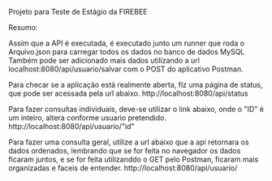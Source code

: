 Projeto para Teste de Estágio da FIREBEE

Resumo:

Assim que a API é executada, é executado junto um runner que roda o Arquivo.json para carregar todos os dados no banco de dados MySQL
Também pode ser adicionado mais dados utilizando a url localhost:8080/api/usuario/salvar com o POST do aplicativo Postman.

Para checar se a aplicação está realmente aberta, fiz uma página de status, que pode ser acessada pela url abaixo.
http://localhost:8080/api/status

Para fazer consultas individuais, deve-se utilizar o link abaixo, onde o "ID" é um inteiro, altera conforme usuario pretendido.
http://localhost:8080/api/usuario/"id"

Para fazer uma consulta geral, utilize a url abaixo que a api retornara os dados ordenados, lembrando que se for feita no navegador os dados ficaram juntos, e se for feita utilizanddo o GET pelo Postman, ficaram mais organizadas e faceis de entender.
http://localhost:8080/api/usuario/

